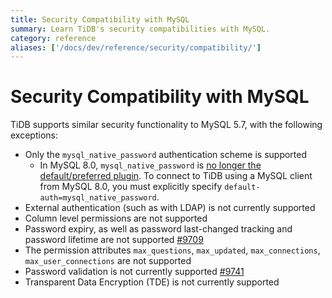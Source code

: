 ```yaml
---
title: Security Compatibility with MySQL
summary: Learn TiDB's security compatibilities with MySQL.
category: reference
aliases: ['/docs/dev/reference/security/compatibility/']
---
```


# Security Compatibility with MySQL

TiDB supports similar security functionality to MySQL 5.7, with the following exceptions:

- Only the `mysql_native_password` authentication scheme is supported
  - In MySQL 8.0, `mysql_native_password` is [no longer the default/preferred plugin](https://dev.mysql.com/doc/refman/8.0/en/upgrading-from-previous-series.html#upgrade-caching-sha2-password). To connect to TiDB using a MySQL client from MySQL 8.0, you must explicitly specify `default-auth=mysql_native_password`.
- External authentication (such as with LDAP) is not currently supported
- Column level permissions are not supported
- Password expiry, as well as password last-changed tracking and password lifetime are not supported [#9709](https://github.com/pingcap/tidb/issues/9709)
- The permission attributes `max_questions`, `max_updated`, `max_connections`, `max_user_connections` are not supported
- Password validation is not currently supported [#9741](https://github.com/pingcap/tidb/issues/9741)
- Transparent Data Encryption (TDE) is not currently supported
